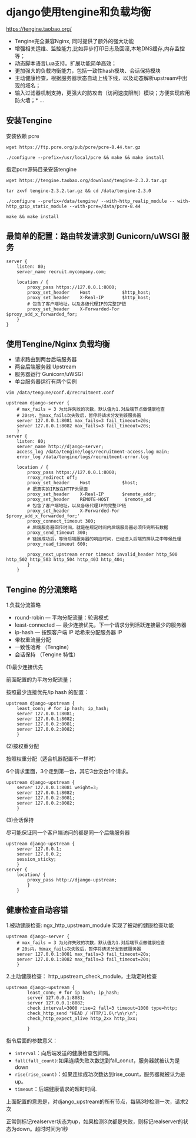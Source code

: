 # django使用tengine和负载均衡

https://tengine.taobao.org/
* Tengine完全兼容Nginx, 同时提供了额外的强大功能
* 增强相关运维、监控能力,比如异步打印日志及回滚,本地DNS缓存,内存监控等；
* 动态脚本语言Lua支持。扩展功能简单高效；
* 更加强大的负载均衡能力，包括一致性hash模块、会话保持模块
* 主动健康检查，根据服务器状态自动上线下线，以及动态解析upstream中出现的域名；
* 输入过滤器机制支持，更强大的防攻击（访问速度限制）模块；方便实现应用防火墙；* 
...

## 安装Tengine

安装依赖 pcre

```
wget https://ftp.pcre.org/pub/pcre/pcre-8.44.tar.gz

./configure --prefix=/usr/local/pcre && make && make install
```

指定pcre源码目录安装tengine
```Shell
wget https://tengine.taobao.org/download/tengine-2.3.2.tar.gz

tar zxvf tengine-2.3.2.tar.gz && cd /data/tengine-2.3.0

./configure --prefix=/data/tengine/ --with-http_realip_module -- with-http_gzip_static_module --with-pcre=/data/pcre-8.44

make && make install
```

## 最简单的配置：路由转发请求到 Gunicorn/uWSGI 服务

```
server {
    listen: 80;
    server_name recruit.mycompany.com;

    location / {
        proxy_pass https://127.0.0.1:8000;
        proxy_set_header    Host            $http_host;
        proxy_set_header    X-Real-IP       $http_host;
        # 包含了客户端地址，以及各级代理IP的完整IP链
        proxy_set_header    X-Forwarded-For $proxy_add_x_forwarded_for;
    }
}
```

## 使用Tengine/Nginx 负载均衡
* 请求路由到两台后端服务器
* 两台后端服务器 Upstream
* 服务器运行 Gunicorn/uWSGI
* 单台服务器运行有两个实例
    
```
vim /data/tengune/conf.d/recruitment.conf
```
```
upstream django-server {
    # max_fails = 3 为允许失败的次数，默认值为1.对后端节点做健康检查
    # 20s内，当max_fails次失败后，暂停将请求分发到该服务器
    server 127.0.0.1:8081 max_fails=3 fail_timeout=20s;
    server 127.0.0.1:8082 max_fails=3 fail_timeout=20s;
    }
server {
    listen: 80;
    server_name http://django-server;
    access_log /data/tengine/logs/recruitment-access.log main;
    error_log /data/tengine/logs/recruitment-error.log
    
    location / {
        proxy_pass https://127.0.0.1:8000;
        rroxy_redirect off;
        proxy_set_header    Host            $host;
        # 把真实的IP放在HTTP头里面
        proxy_set_header    X-Real-IP       $remote_addr;
        proxy_set_header    REMOTE-HOST      $remote_ad
        # 包含了客户端地址，以及各级代理IP的完整IP链
        proxy_set_header    X-Forwarded-For $proxy_add_x_forwarded_for;'
        proxy_connect_timeout 300;
        # 后端服务器回传时间，就是在规定时间内后端服务器必须传完所有数据
        proxy_send_timeout 300;
        # 链接成功后，等待后端服务器的响应时间，已经进入后端的排队之中等候处理
        proxy_read_timeout 600;
        
        proxy_next_upstream error timeout invalid_header http_500 http_502 http_503 http_504 http_403 http_404;
        }
    }
```

        
## Tengine 的分流策略

1.负载分流策略
* round-robin — 平均分配流量：轮询模式
* least-connected — 最少连接优先，下一个请求分到活跃连接最少的服务器
* ip-hash — 按照客户端 IP 哈希来分配服务器 IP
* 带权重流量分配
* 一致性哈希 （Tengine）
* 会话保持 （Tengine 特性）

(1)最少连接优先

前面配置的为平均分配流量；

按照最少连接优先/ip hash 的配置：
```
upstream django-upstream {
    least_conn; # for ip hash; ip_hash;
    server 127.0.0.1:8081;
    server 127.0.0.1:8082;
    server 127.0.0.2:8081;
    server 127.0.0.2:8082;
    }
```
            
(2)按权重分配

按照权重分配（适合机器配置不一样时）

6个请求里面，3个走到第一台，其它3台没台1个请求。
```
upstream django-upstream {
    server 127.0.0.1:8081 weight=3;
    server 127.0.0.1:8082;
    server 127.0.0.2:8081;
    server 127.0.0.2:8082;
    }
```
            
(3)会话保持

尽可能保证同一个客户端访问的都是同一个后端服务器
```
upstream django-upstream {
    server 127.0.0.1;
    server 127.0.0.2;
    session_sticky;
    }
server {
    location/ {
        proxy_pass http://django-upstream;
        }
    }
```
                
## 健康检查自动容错
1.被动健康检查: ngx_http_upstream_module 实现了被动的健康检查功能

```
upstream django-server {
    # max_fails = 3 为允许失败的次数，默认值为1.对后端节点做健康检查
    # 20s内，当max_fails次失败后，暂停将请求分发到该服务器
    server 127.0.0.1:8081 max_fails=3 fail_timeout=20s;
    server 127.0.0.1:8082 max_fails=3 fail_timeout=20s;
    }
```
            
2.主动健康检查： http_upstream_check_module，主动定时检查

```
upstream django-upstream {
        least_conn; # for ip hash; ip_hash;
        server 127.0.0.1:8081;
        server 127.0.0.1:8082;
        check interval=3000 rise=2 fall=3 timeout=1000 type=http;
        check_http_send "HEAD / HTTP/1.0\r\n\r\n";
        check_http_expect_alive http_2xx http_3xx;

        }
```
指令后面的参数意义：

* `interval`：向后端发送的健康检查包间隔。
* `fall(fall_count)`:如果连续失败次数达到fall_conut，服务器就被认为是down
* `rise(rise_count)`：如果连续成功次数达到rise_count，服务器就被认为是up。
* `timeout`：后端健康请求的超时时间.

上面配置的意思是，对django_upstream的所有节点，每隔3秒检测一次，请求2次

正常则标记realserver状态为up，如果检测3次都是失败，则标记realserver的状态为down。超时时间为1秒
    
        